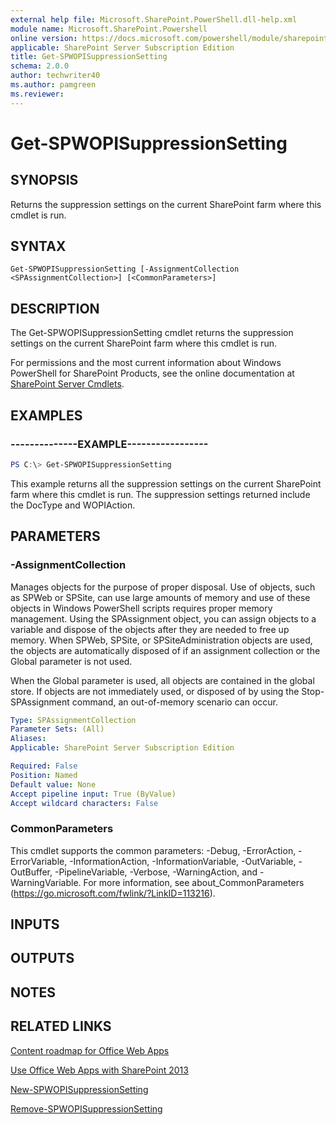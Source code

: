 ```yaml
---
external help file: Microsoft.SharePoint.PowerShell.dll-help.xml
module name: Microsoft.SharePoint.Powershell
online version: https://docs.microsoft.com/powershell/module/sharepoint-server/get-spwopisuppressionsetting
applicable: SharePoint Server Subscription Edition
title: Get-SPWOPISuppressionSetting
schema: 2.0.0
author: techwriter40
ms.author: pamgreen
ms.reviewer:
---
```


# Get-SPWOPISuppressionSetting

## SYNOPSIS

Returns the suppression settings on the current SharePoint farm where this cmdlet is run.



## SYNTAX

```
Get-SPWOPISuppressionSetting [-AssignmentCollection <SPAssignmentCollection>] [<CommonParameters>]
```

## DESCRIPTION
The Get-SPWOPISuppressionSetting cmdlet returns the suppression settings on the current SharePoint farm where this cmdlet is run.

For permissions and the most current information about Windows PowerShell for SharePoint Products, see the online documentation at [SharePoint Server Cmdlets](https://docs.microsoft.com/powershell/sharepoint/sharepoint-server/sharepoint-server-cmdlets).

## EXAMPLES

### --------------EXAMPLE----------------- 
```powershell
PS C:\> Get-SPWOPISuppressionSetting
```

This example returns all the suppression settings on the current SharePoint farm where this cmdlet is run.
The suppression settings returned include the DocType and WOPIAction.

## PARAMETERS

### -AssignmentCollection
Manages objects for the purpose of proper disposal.
Use of objects, such as SPWeb or SPSite, can use large amounts of memory and use of these objects in Windows PowerShell scripts requires proper memory management.
Using the SPAssignment object, you can assign objects to a variable and dispose of the objects after they are needed to free up memory.
When SPWeb, SPSite, or SPSiteAdministration objects are used, the objects are automatically disposed of if an assignment collection or the Global parameter is not used.

When the Global parameter is used, all objects are contained in the global store.
If objects are not immediately used, or disposed of by using the Stop-SPAssignment command, an out-of-memory scenario can occur.

```yaml
Type: SPAssignmentCollection
Parameter Sets: (All)
Aliases: 
Applicable: SharePoint Server Subscription Edition

Required: False
Position: Named
Default value: None
Accept pipeline input: True (ByValue)
Accept wildcard characters: False
```

### CommonParameters
This cmdlet supports the common parameters: -Debug, -ErrorAction, -ErrorVariable, -InformationAction, -InformationVariable, -OutVariable, -OutBuffer, -PipelineVariable, -Verbose, -WarningAction, and -WarningVariable. For more information, see about_CommonParameters (https://go.microsoft.com/fwlink/?LinkID=113216).

## INPUTS

## OUTPUTS

## NOTES

## RELATED LINKS

[Content roadmap for Office Web Apps]()

[Use Office Web Apps with SharePoint 2013]()

[New-SPWOPISuppressionSetting](New-SPWOPISuppressionSetting.md)

[Remove-SPWOPISuppressionSetting](Remove-SPWOPISuppressionSetting.md)

